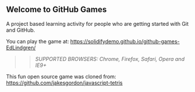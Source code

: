 ## Welcome to GitHub Games

A project based learning activity for people who are getting started with Git and GitHub.

You can play the game at: https://solidifydemo.github.io/github-games-EdLindgren/

>> _*SUPPORTED BROWSERS*: Chrome, Firefox, Safari, Opera and IE9+_

This fun open source game was cloned from: https://github.com/jakesgordon/javascript-tetris
